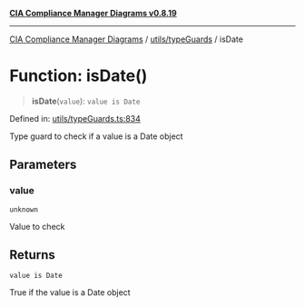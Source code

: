 [**CIA Compliance Manager Diagrams v0.8.19**](../../../README.md)

***

[CIA Compliance Manager Diagrams](../../../modules.md) / [utils/typeGuards](../README.md) / isDate

# Function: isDate()

> **isDate**(`value`): `value is Date`

Defined in: [utils/typeGuards.ts:834](https://github.com/Hack23/cia-compliance-manager/blob/8a17389ebf0d2a027875b835eec814811b99abcc/src/utils/typeGuards.ts#L834)

Type guard to check if a value is a Date object

## Parameters

### value

`unknown`

Value to check

## Returns

`value is Date`

True if the value is a Date object
